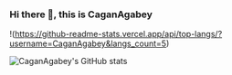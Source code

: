 ### Hi there 👋, this is CaganAgabey

!(https://github-readme-stats.vercel.app/api/top-langs/?username=CaganAgabey&langs_count=5)

![CaganAgabey's GitHub stats](https://github-readme-stats.vercel.app/api?username=CaganAgabey&show_icons=true&theme=cobalt)
